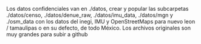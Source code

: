 Los datos confidenciales van en ./datos, crear y popular las subcarpetas ./datos/censo, ./datos/denue_raw, ./datos/imu_data, ./datos/mgn y ./osm_data con los datos del inegi, IMU y OpenStreetMaps para nuevo leon / tamaulipas o en su defecto, de todo México. Los archivos originales son muy grandes para subir a github
